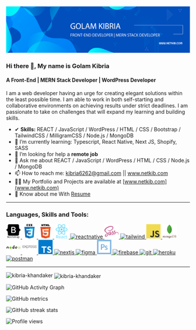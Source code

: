 ![I am Front-End Developer | MERN Stack Developer](https://raw.githubusercontent.com/kibria-khandaker/kibria-khandaker/main/Front-end-developer-MERN-Stack-developer.png)

### Hi there 👋, My name is Golam Kibria
#### A Front-End | MERN Stack Developer | WordPress Developer


I am a web developer having an urge for creating elegant solutions within the least possible time. I am able to work 
in both self-starting and collaborative environments on achieving results under strict deadlines. I am passionate to 
take on challenges that will expand my learning and building skills.


- ✔ **Skills:** REACT / JavaScript / WordPress / HTML / CSS / Bootstrap / TailwindCSS / MilligramCSS / Node.js / MongoDB
- 🌱 I’m currently learning: Typescript, React Native, Next JS, Shopify, SASS 
- 🤔 I’m looking for help a **remote job** 
- 💬 Ask me about REACT / JavaScript / WordPress / HTML / CSS / Node.js / MongoDB 
- 📫 How to reach me: kibria6262@gmail.com || www.netkib.com 
- 👨‍💻 My Portfolio and Projects are available at [www.netkib.com](www.netkib.com)
- 📄 Know about me With [ Resume ](https://drive.google.com/file/d/1VqNF-KdocXEGAv-zO534lSdkuimMxlNA/view?usp=sharing)
<!-- - 📝 I regularly write articles on [www.netkib.com](www.netkib.com) -->



-----------------------



<h3 align="left">Languages, Skills and Tools:</h3>
<p align="left"> 

<a href="https://getbootstrap.com" target="_blank" rel="noreferrer"> <img src="https://raw.githubusercontent.com/devicons/devicon/master/icons/bootstrap/bootstrap-plain-wordmark.svg" alt="bootstrap" width="40" height="40"/> </a> 
<a href="https://www.w3schools.com/css/" target="_blank" rel="noreferrer"> <img src="https://raw.githubusercontent.com/devicons/devicon/master/icons/css3/css3-original-wordmark.svg" alt="css3" width="40" height="40"/> </a> 
<a href="https://www.w3.org/html/" target="_blank" rel="noreferrer"> <img src="https://raw.githubusercontent.com/devicons/devicon/master/icons/html5/html5-original-wordmark.svg" alt="html5" width="40" height="40"/> </a> 
<a href="https://reactjs.org/" target="_blank" rel="noreferrer"> <img src="https://raw.githubusercontent.com/devicons/devicon/master/icons/react/react-original-wordmark.svg" alt="react" width="40" height="40"/> </a> 
<a href="https://reactnative.dev/" target="_blank" rel="noreferrer"> <img src="https://reactnative.dev/img/header_logo.svg" alt="reactnative" width="40" height="40"/> </a> 
<a href="https://sass-lang.com" target="_blank" rel="noreferrer"> <img src="https://raw.githubusercontent.com/devicons/devicon/master/icons/sass/sass-original.svg" alt="sass" width="40" height="40"/> </a> 
<a href="https://tailwindcss.com/" target="_blank" rel="noreferrer"> <img src="https://www.vectorlogo.zone/logos/tailwindcss/tailwindcss-icon.svg" alt="tailwind" width="40" height="40"/> </a> 
<a href="https://developer.mozilla.org/en-US/docs/Web/JavaScript" target="_blank" rel="noreferrer"> <img src="https://raw.githubusercontent.com/devicons/devicon/master/icons/javascript/javascript-original.svg" alt="javascript" width="40" height="40"/> </a> 
<a href="https://www.mongodb.com/" target="_blank" rel="noreferrer"> <img src="https://raw.githubusercontent.com/devicons/devicon/master/icons/mongodb/mongodb-original-wordmark.svg" alt="mongodb" width="40" height="40"/> </a> 
<a href="https://nodejs.org" target="_blank" rel="noreferrer"> <img src="https://raw.githubusercontent.com/devicons/devicon/master/icons/nodejs/nodejs-original-wordmark.svg" alt="nodejs" width="40" height="40"/> </a> 
<a href="https://expressjs.com" target="_blank" rel="noreferrer"> <img src="https://raw.githubusercontent.com/devicons/devicon/master/icons/express/express-original-wordmark.svg" alt="express" width="40" height="40"/> </a> 
<a href="https://www.typescriptlang.org/" target="_blank" rel="noreferrer"> <img src="https://raw.githubusercontent.com/devicons/devicon/master/icons/typescript/typescript-original.svg" alt="typescript" width="40" height="40"/> </a> 
<a href="https://nextjs.org/" target="_blank" rel="noreferrer"> <img src="https://cdn.worldvectorlogo.com/logos/nextjs-2.svg" alt="nextjs" width="40" height="40"/> </a> 
<a href="https://www.figma.com/" target="_blank" rel="noreferrer"> <img src="https://www.vectorlogo.zone/logos/figma/figma-icon.svg" alt="figma" width="40" height="40"/> </a> 
<a href="https://www.photoshop.com/en" target="_blank" rel="noreferrer"> <img src="https://raw.githubusercontent.com/devicons/devicon/master/icons/photoshop/photoshop-line.svg" alt="photoshop" width="40" height="40"/> </a> 
<a href="https://firebase.google.com/" target="_blank" rel="noreferrer"> <img src="https://www.vectorlogo.zone/logos/firebase/firebase-icon.svg" alt="firebase" width="40" height="40"/> </a> 
<a href="https://git-scm.com/" target="_blank" rel="noreferrer"> <img src="https://www.vectorlogo.zone/logos/git-scm/git-scm-icon.svg" alt="git" width="40" height="40"/> </a> 
<a href="https://heroku.com" target="_blank" rel="noreferrer"> <img src="https://www.vectorlogo.zone/logos/heroku/heroku-icon.svg" alt="heroku" width="40" height="40"/> </a> 
<a href="https://postman.com" target="_blank" rel="noreferrer"> <img src="https://www.vectorlogo.zone/logos/getpostman/getpostman-icon.svg" alt="postman" width="40" height="40"/> </a> 


</p>

<!-- <a href="https://www.adobe.com/in/products/illustrator.html" target="_blank" rel="noreferrer"> <img src="https://www.vectorlogo.zone/logos/adobe_illustrator/adobe_illustrator-icon.svg" alt="illustrator" width="40" height="40"/> </a>  -->

-----------------------


<p><img align="left" src="https://github-readme-stats.vercel.app/api/top-langs?username=kibria-khandaker&show_icons=true&locale=en&layout=compact" alt="kibria-khandaker" /></p>
<p>&nbsp;<img align="center" src="https://github-readme-stats.vercel.app/api?username=kibria-khandaker&show_icons=true&locale=en" alt="kibria-khandaker" /></p>


<!-- <p><img align="center" src="https://github-readme-streak-stats.herokuapp.com/?user=kibria-khandaker&" alt="kibria-khandaker" /></p> -->


![GitHub Activity Graph](https://activity-graph.herokuapp.com/graph?username=kibria-khandaker)  

![GitHub metrics](https://metrics.lecoq.io/kibria-khandaker)  

![GitHub streak stats](https://github-readme-streak-stats.herokuapp.com/?user=kibria-khandaker)  

![Profile views](https://gpvc.arturio.dev/kibria-khandaker)  
